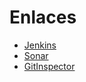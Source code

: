 # Enlaces
- [Jenkins](http://157.253.238.75:8080/jenkins-misovirtual/view/MISW-4104/)
- [Sonar](http://157.253.238.75:8080/sonar-misovirtual/)
- [GitInspector](https://misw-4104-web.github.io/202110_Equipo1/reports)

